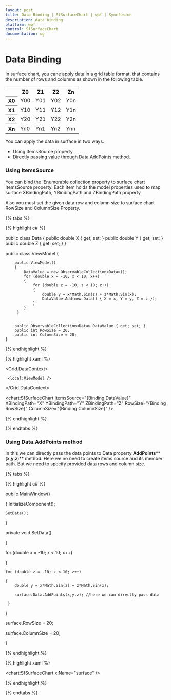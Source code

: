 ```yaml
---
layout: post
title: Data Binding | SfSurfaceChart | wpf | Syncfusion
description: data binding
platform: wpf
control: SfSurfaceChart
documentation: ug
---
```


# Data Binding 

In surface chart, you cane apply data in a grid table format, that contains the number of rows and columns as shown in the following table. 

<table>
<tr>
<th>
</th><th>
Z0</th><th>
Z1</th><th>
Z2</th><th>
Zn</th></tr>
<tr>
<th>
X0</th><td>
Y00</td><td>
Y01</td><td>
Y02</td><td>
Y0n</td></tr>
<tr>
<th>
X1</th><td>
Y10</td><td>
Y11</td><td>
Y12</td><td>
Y1n</td></tr>
<tr>
<th>
X2</th><td>
Y20</td><td>
Y21</td><td>
Y22</td><td>
Y2n</td></tr>
<tr>
<th>
Xn</th><td>
Yn0</td><td>
Yn1</td><td>
Yn2</td><td>
Ynn</td></tr>
</table>

You can apply the data in surface in two ways. 

* Using ItemsSource property 
* Directly passing value through Data.AddPoints method.

### Using ItemsSource

You can bind the IEnumerable collection property to surface chart ItemsSource property. Each item holds the model properties used to map surface XBindingPath, YBindingPath and ZBindingPath property. 

Also you must set the given data row and column size to surface chart RowSize and ColumnSize Property. 

{% tabs %}

{% highlight c# %}

public class Data
    {
        public double X { get; set; }
        public double Y { get; set; }
        public double Z { get; set; }
    }

public class ViewModel
    {
        
        public ViewModel()
        {
            DataValue = new ObservableCollection<Data>();
            for (double x = -10; x < 10; x++)
            {
                for (double z = -10; z < 10; z++)
                {
                    double y = x*Math.Sin(z) + z*Math.Sin(x);
                    DataValue.Add(new Data() { X = x, Y = y, Z = z });
                }
            } 
         }       
         

        public ObservableCollection<Data> DataValue { get; set; }
        public int RowSize = 20;
        public int ColumnSize = 20;
    }


{% endhighlight %}

{% highlight xaml %}

<Grid.DataContext>

     <local:ViewModel />
	 
</Grid.DataContext>

<chart:SfSurfaceChart  ItemsSource="{Binding DataValue}"   XBindingPath="X" YBindingPath="Y" ZBindingPath="Z" RowSize="{Binding RowSize}" ColumnSize="{Binding ColumnSize}" />

{% endhighlight %}

{% endtabs %}

### Using Data.AddPoints method

In this we can directly pass the data points to Data property **AddPoints****(****x****,****y****,****z****)** method. Here we no need to create items source and its member path. But we need to specify provided data rows and column size. 

{% tabs %}

{% highlight c# %}

public MainWindow()

{
	InitializeComponent();
	
	SetData();
	
 }
	 
private void SetData()

{

for (double x = -10; x < 10; x++) 

 {
 
	for (double z = -10; z < 10; z++)
	
	{
		double y = x*Math.Sin(z) + z*Math.Sin(x);
		
		surface.Data.AddPoints(x,y,z); //here we can directly pass data   
        
	 }
	 
 } 
 
 surface.RowSize = 20;
 
 surface.ColumnSize = 20;
 
}

{% endhighlight %}

{% highlight xaml %}

<chart:SfSurfaceChart  x:Name="surface" />
	
{% endhighlight %}

{% endtabs %}